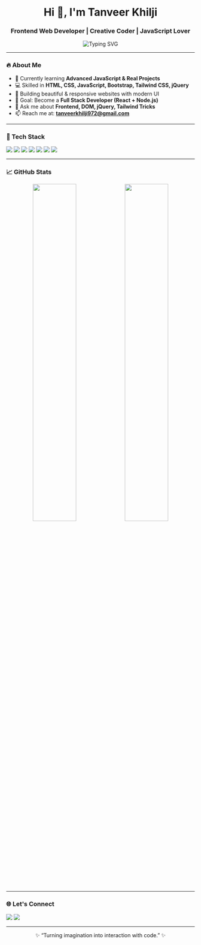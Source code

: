 <h1 align="center">Hi 👋, I'm Tanveer Khilji</h1>
<h3 align="center">Frontend Web Developer | Creative Coder | JavaScript Lover</h3>

<p align="center">
  <img src="https://readme-typing-svg.herokuapp.com?font=Fira+Code&size=22&pause=1000&color=00F700&center=true&width=500&lines=Tanveer+Khilji+Here!;I+love+Frontend+Development;Bootstrap+%26+Tailwind+Expert;Learning+Advanced+JavaScript;Creative+UI+with+jQuery;Aiming+to+become+Full+Stack+Dev" alt="Typing SVG" />
</p>

---

### 🔥 About Me

- 🌱 Currently learning **Advanced JavaScript & Real Projects**
- 💻 Skilled in **HTML, CSS, JavaScript, Bootstrap, Tailwind CSS, jQuery**
- 🚀 Building beautiful & responsive websites with modern UI
- 🎯 Goal: Become a **Full Stack Developer (React + Node.js)**
- 💬 Ask me about **Frontend, DOM, jQuery, Tailwind Tricks**
- 📫 Reach me at: **tanveerkhilji972@gmail.com**

---

### 🧰 Tech Stack

<p align="left">
  <img src="https://img.shields.io/badge/HTML5-E34F26?style=for-the-badge&logo=html5&logoColor=white"/>
  <img src="https://img.shields.io/badge/CSS3-1572B6?style=for-the-badge&logo=css3&logoColor=white"/>
  <img src="https://img.shields.io/badge/JavaScript-yellow?style=for-the-badge&logo=javascript&logoColor=black"/>
  <img src="https://img.shields.io/badge/Bootstrap-563D7C?style=for-the-badge&logo=bootstrap&logoColor=white"/>
  <img src="https://img.shields.io/badge/Tailwind-06B6D4?style=for-the-badge&logo=tailwindcss&logoColor=white"/>
  <img src="https://img.shields.io/badge/jQuery-0769AD?style=for-the-badge&logo=jquery&logoColor=white"/>
  <img src="https://img.shields.io/badge/VSCode-007ACC?style=for-the-badge&logo=visual-studio-code&logoColor=white"/>
</p>

---

### 📈 GitHub Stats

<p align="center">
  <img width="48%" src="https://github-readme-stats.vercel.app/api?username=tanveerkhilji131&show_icons=true&theme=tokyonight" />
  <img width="48%" src="https://github-readme-streak-stats.herokuapp.com/?user=tanveerkhilji131&theme=tokyonight" />
</p>

---

### 🌐 Let's Connect

<p align="left">
  <a href="mailto:tanveerkhilji972@gmail.com"><img src="https://img.shields.io/badge/Gmail-D14836?style=for-the-badge&logo=gmail&logoColor=white" /></a>
  <a href="https://www.instagram.com/m.tanveerkhilji/" target="_blank"><img src="https://img.shields.io/badge/Instagram-E4405F?style=for-the-badge&logo=instagram&logoColor=white" /></a>
</p>

---

<p align="center">✨ “Turning imagination into interaction with code.” ✨</p>
